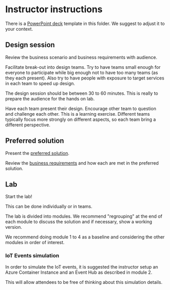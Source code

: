 # Instructor instructions

There is a [PowerPoint deck](real-time-analytics.pptx) template in this folder.  We suggest to adjust it to your context.

## Design session

Review the business scenario and business requirements with audience.

Facilitate break-out into design teams.  Try to have teams small enough for everyone to participate while big enough not to have too many teams (as they each present).  Also try to have people with exposure to target services in each team to speed up design.

The design session should be between 30 to 60 minutes.  This is really to prepare the audience for the hands on lab.

Have each team present their design.  Encourage other team to question and challenge each other.  This is a learning exercise. Different teams typically focus more strongly on different aspects, so each team bring a different perspective.

## Preferred solution

Present the [preferred solution](real-time-preferred-solution.vsdx).

Review the [business requirements](../business-context.md) and how each are met in the preferred solution.

## Lab

Start the lab!

This can be done individually or in teams.

The lab is divided into modules.  We recommend "regrouping" at the end of each module to discuss the solution and if necessary, show a working version.

We recommend doing module 1 to 4 as a baseline and considering the other modules in order of interest.

### IoT Events simulation

In order to simulate the IoT events, it is suggested the instructor setup an Azure Container Instance and an Event Hub as described in module 2.

This will allow attendees to be free of thinking about this simulation details.